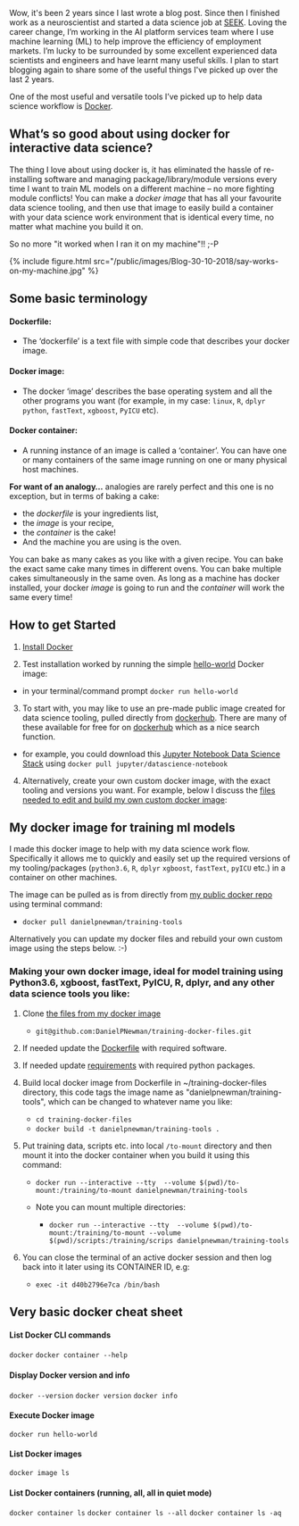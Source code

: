 Wow, it's been 2 years since I last wrote a blog post. Since then I finished work as a neuroscientist and started a data science job at [SEEK][1]. Loving the career change, I’m working in the AI platform services team where I use machine learning (ML) to help improve the efficiency of employment markets. I’m lucky to be surrounded by some excellent experienced data scientists and engineers and have learnt many useful skills. I plan to start blogging again to share some of the useful things I've picked up over the last 2 years.

One of the most useful and versatile tools I’ve picked up to help data science workflow is [Docker][2].

## What’s so good about using docker for interactive data science?

The thing I love about using docker is, it has eliminated the hassle of re-installing software and managing package/library/module versions every time I want to train ML models on a different machine – no more fighting module conflicts! You can make a *docker image* that has all your favourite data science tooling, and then use that image to easily build a container with your data science work environment that is identical every time, no matter what machine you build it on.  

So no more "it worked when I ran it on my machine"!! ;-P

{% include figure.html src="/public/images/Blog-30-10-2018/say-works-on-my-machine.jpg" %}

## Some basic terminology 

#### Dockerfile: 
* The ‘dockerfile’ is a text file with simple code that describes your docker image. 

#### Docker image:
* The docker ‘image’ describes the base operating system and all the other programs you want  (for example, in my case: `linux`, `R`, `dplyr` `python`, `fastText`, `xgboost`, `PyICU` etc). 

#### Docker container: 
* A running instance of an image is called a ‘container’. You can have one or many containers of the same image running on one or many physical host machines. 

**For want of an analogy…** analogies are rarely perfect and this one is no exception, but in terms of baking a cake:

* the *dockerfile* is your ingredients list, 
* the *image* is your recipe, 
* the *container* is the cake! 
* And the machine you are using is the oven. 

You can bake as many cakes as you like with a given recipe. You can bake the exact same cake many times in different ovens. You can bake multiple cakes simultaneously in the same oven. As long as a machine has docker installed, your docker *image* is going to run and the *container* will work the same every time! 

## How to get Started

1.	[Install Docker][3]

2. Test installation worked by running the simple [hello-world][4] Docker image: 
  * in your terminal/command prompt `docker run hello-world`

3. To start with, you may like to use an pre-made public image created for data science tooling, pulled directly from [dockerhub][5]. There are many of these available for free for on [dockerhub][5] which as a nice search function.
  * for example, you could download this [Jupyter Notebook Data Science Stack][6] using `docker pull jupyter/datascience-notebook` 
 
4. Alternatively, create your own custom docker image, with the exact tooling and versions you want. For example, below I discuss the [files needed to edit and build my own custom docker image][7]:

## My docker image for training ml models 

I made this docker image to help with my data science work flow. Specifically it allows me to quickly and easily set up the required versions of my tooling/packages (`python3.6`, `R`, `dplyr` `xgboost`, `fastText`, `pyICU` etc.) in a container on other machines.

The image can be pulled as is from directly from [my public docker repo](https://hub.docker.com/r/danielpnewman/training-tools/) using terminal command:

- `docker pull danielpnewman/training-tools`

Alternatively you can update my docker files and rebuild your own custom image using the steps below. :-)

### Making your own docker image, ideal for model training using Python3.6, xgboost, fastText, PyICU, R, dplyr, and any other data science tools you like:

1. Clone [the files from my docker image][7]
	- `git@github.com:DanielPNewman/training-docker-files.git`

2. If needed update the [Dockerfile][8] with required software.

3. If needed update [requirements][9] with required python packages.

4. Build local docker image from Dockerfile in ~/training-docker-files directory, this code tags the image name as "danielpnewman/training-tools", which can be changed to whatever name you like:

	- `cd training-docker-files`  
	- `docker build -t danielpnewman/training-tools .`

5. Put training data, scripts etc. into local `/to-mount` directory and then mount it into the docker container when you build it using this command:

	- `docker run --interactive --tty  --volume $(pwd)/to-mount:/training/to-mount danielpnewman/training-tools`

	- Note you can mount multiple directories:

		- `docker run --interactive --tty  --volume $(pwd)/to-mount:/training/to-mount --volume $(pwd)/scripts:/training/scrips danielpnewman/training-tools`

6.  You can close the terminal of an active docker session and then log back into it later using its CONTAINER ID, e.g:

 	- `exec -it d40b2796e7ca /bin/bash`



## Very basic docker cheat sheet

#### List Docker CLI commands
`docker`
`docker container --help`

#### Display Docker version and info
`docker --version`
`docker version`
`docker info`

#### Execute Docker image
`docker run hello-world`

#### List Docker images
`docker image ls`

#### List Docker containers (running, all, all in quiet mode)
`docker container ls`
`docker container ls --all`
`docker container ls -aq`



[1]: https://www.seek.com.au/
[2]: https://www.docker.com/
[3]: https://docs.docker.com/install/ 
[4]: https://hub.docker.com/_/hello-world/
[5]: https://hub.docker.com/
[6]: https://hub.docker.com/r/jupyter/datascience-notebook/
[7]: https://github.com/DanielPNewman/training-docker-files
[8]: https://github.com/DanielPNewman/training-docker-files/blob/master/Dockerfile
[9]: https://github.com/DanielPNewman/training-docker-files/blob/master/requirements.txt

